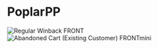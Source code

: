 # PoplarPP

![Regular Winback FRONT](https://github.com/user-attachments/assets/db025b50-685d-4c26-b55b-6d8e34a15c1e)
![Abandoned Cart (Existing Customer) FRONTmini](https://github.com/user-attachments/assets/6fb2e528-8c45-4c9f-b4e7-296b49d40e0a)
